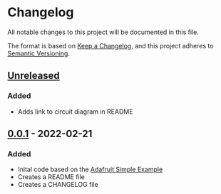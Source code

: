# Changelog

All notable changes to this project will be documented in this file.

The format is based on [Keep a Changelog](https://keepachangelog.com/en/1.0.0/),
and this project adheres to [Semantic Versioning](https://semver.org/spec/v2.0.0.html).

## [Unreleased]

### Added

- Adds link to circuit diagram in README

## [0.0.1] - 2022-02-21

### Added

- Inital code based on the [Adafruit Simple Example](https://github.com/adafruit/Adafruit_NeoPixel#simple)
- Creates a README file
- Creates a CHANGELOG file

[Unreleased]: https://github.com/pernicat/SkateLights/compare/v0.0.1...HEAD
[0.0.1]: https://github.com/pernicat/SkateLights/releases/tag/v0.0.1
